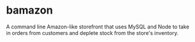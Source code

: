 # bamazon
A command line Amazon-like storefront that uses MySQL and Node to take in orders from customers and deplete stock from the store's inventory.
